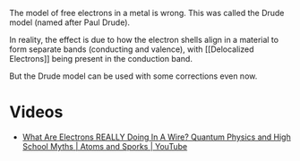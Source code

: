 The model of free electrons in a metal is wrong. This was called the Drude model (named after Paul Drude).

In reality, the effect is due to how the electron shells align in a material to form separate bands (conducting and valence), with [[Delocalized Electrons]] being present in the conduction band.

But the Drude model can be used with some corrections even now.
# Videos
- [What Are Electrons REALLY Doing In A Wire? Quantum Physics and High School Myths | Atoms and Sporks | YouTube](https://www.youtube.com/watch?v=KGJqykotjog)